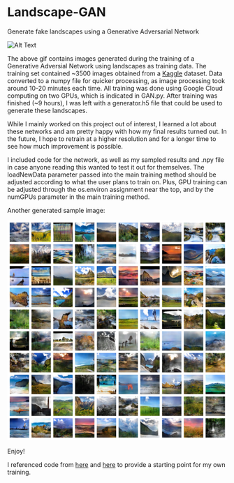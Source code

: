 # Landscape-GAN
Generate fake landscapes using a Generative Adversarial Network

![Alt Text](https://media.giphy.com/media/f6P4SEJUPdRuKtHE9p/giphy.gif)

The above gif contains images generated during the training of a Generative Adversial Network using landscapes as training data. The training set contained ~3500 images obtained from a [Kaggle](https://www.kaggle.com/arnaud58/landscape-pictures) dataset. Data converted to a numpy file for quicker processing, as image processing took around 10-20 minutes each time. All training was done using Google Cloud computing on two GPUs, which is indicated in GAN.py. After training was finished (~9 hours), I was left with a generator.h5 file that could be used to generate these landscapes.

While I mainly worked on this project out of interest, I learned a lot about these networks and am pretty happy with how my final results turned out. In the future, I hope to retrain at a higher resolution and for a longer time to see how much improvement is possible.

I included code for the network, as well as my sampled results and .npy file in case anyone reading this wanted to test it out for themselves. The loadNewData parameter passed into the main training method should be adjusted according to what the user plans to train on. Plus, GPU training can be adjusted through the os.environ assignment near the top, and by the numGPUs parameter in the main training method.

Another generated sample image:

![](sample.png)

Enjoy!

I referenced code from [here](https://github.com/jeffheaton/t81_558_deep_learning/blob/master/t81_558_class_07_2_Keras_gan.ipynb) and [here](https://skymind.ai/wiki/generative-adversarial-network-gan) to provide a starting point for my own training.
